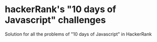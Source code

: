 # hackerRank's "10 days of Javascript" challenges
Solution for all the problems of "10 days of Javascript" in HackerRank
